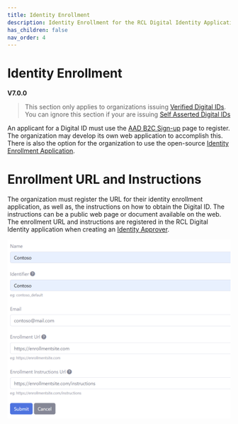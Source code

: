 ```yaml
---
title: Identity Enrollment
description: Identity Enrollment for the RCL Digital Identity Application.
has_children: false
nav_order: 4
---
```


# Identity Enrollment
**V7.0.0**

> This section only applies to organizations issuing [Verified Digital IDs](./index.md#verified-digital-identity). You can ignore this section if your are issuing [Self Asserted Digital IDs](/index.md#self-asserted-digital-identity)

An applicant for a Digital ID must use the [AAD B2C Sign-up](aadb2c.md#customize-the-sign-up-page) page to register. The organization may develop its own web application to accomplish this. There is also the option for the organization to use the open-source [Identity Enrollment Application]().

# Enrollment URL and Instructions

The organization must register the URL for their identity enrollment application, as well as, the instructions on how to obtain the Digital ID. The instructions can be a public web page or document available on the web. The enrollment URL and instructions are registered in the RCL Digital Identity application when creating an [Identity Approver](./apiconnector.md#identity-approver).

![image](/images/apiconnector/identityapprover-create2.png)